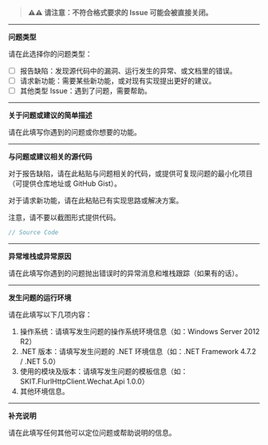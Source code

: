 > **⚠⚠ 请注意：不符合格式要求的 Issue 可能会被直接关闭。**

---

**问题类型**

请在此选择你的问题类型：

-   [ ] 报告缺陷：发现源代码中的漏洞、运行发生的异常、或文档里的错误。
-   [ ] 请求新功能：需要某些新功能，或对现有实现提出更好的建议。
-   [ ] 其他类型 Issue：遇到了问题，需要帮助。

---

**关于问题或建议的简单描述**

请在此填写你遇到的问题或你想要的功能。

---

**与问题或建议相关的源代码**

对于报告缺陷，请在此粘贴与问题相关的代码，或提供可复现问题的最小化项目（可提供仓库地址或 GitHub Gist）。

对于请求新功能，请在此粘贴已有实现思路或解决方案。

注意，请不要以截图形式提供代码。

```csharp
// Source Code
```

---

**异常堆栈或异常原因**

请在此填写你遇到的问题抛出错误时的异常消息和堆栈跟踪（如果有的话）。

---

**发生问题的运行环境**

请在此填写以下几项内容：

1. 操作系统：请填写发生问题的操作系统环境信息（如：Windows Server 2012 R2）
2. .NET 版本：请填写发生问题的 .NET 环境信息（如：.NET Framework 4.7.2 / .NET 5.0）
3. 使用的模块及版本：请填写发生问题的模板信息（如：SKIT.FlurlHttpClient.Wechat.Api 1.0.0）
4. 其他环境信息。

---

**补充说明**

请在此填写任何其他可以定位问题或帮助说明的信息。
